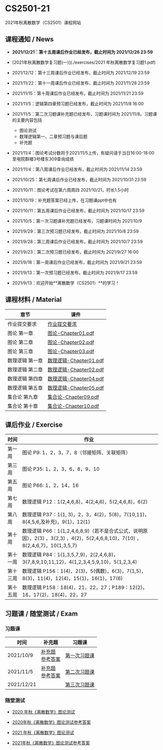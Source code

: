 # CS2501-21
2021年秋离散数学（CS2501）课程网站

## 课程通知 / News

- **2021/12/21：第十五周课后作业已经发布，截止时间为 2021/12/26 23:59**

- [2021年秋离散数学复习题(一)](./exercises/2021 年秋离散数学复习题1.pdf)

- 2021/12/12：第十三周课后作业已经发布，截止时间为 2021/12/19 23:59

- 2021/11/22：第十一周课后作业已经发布，截止时间为 2021/11/28 23:59

- 2021/11/15：第十周课后作业已经发布，截止时间为 2021/11/21 23:59

- 2021/11/5：逻辑第四章预习题已经发布，截止时间为 2021/11/8 16:00

- 2021/11/5：第二次习题课补充题已经发布，习题课时间为 2021/11/8。习题课的主要内容包括
  - 图论测试
  - 数理逻辑第一、二章预习题与课后题
  - 补充题

- 2021/11/4：图论考试分数将于2021/11/5上传，有疑问请于当日16:00-18:00至电院群楼3号楼东309查询成绩

- 2021/11/4：第八周课后作业已经发布，截止时间为 2021/11/14 23:59

- 2021/10/25：第七周课后作业已经发布，截止时间为 2021/10/31 23:59

- 2021/10/11：图论考试在第六周周四 2021/10/21，时长1.5小时

- 2021/10/19：补充题答案已经上传，在习题课ppt中也有

- 2021/10/11：第五周课后作业已经发布，截止时间为 2021/10/17 23:59

- 2021/10/5：第一次习题课补充题已经发布，习题课时间为 2021/10/9

- 2021/9/29：第三次预习题已经发布，截止时间为 2021/10/8 23:59

- 2021/9/28：第三周课后作业已经发布，截止时间为 2021/10/7 23:59

- 2021/9/23：第二次预习题已经发布，截止时间为 2021/9/27 16:00

- 2021/9/18：第一周课后作业已经发布，截止时间为 2021/9/21 23:59

- 2021/9/13：第一次预习题已经发布，截止时间为 2021/9/17 23:59

- 2021/9/13：欢迎开始**离散数学（CS2501）**的学习！

## 课程材料 / Material

| 章节            | 课件                                                      |
| --------------- | --------------------------------------------------------- |
| 作业提交要求    | [作业提交要求](others/作业提交要求.pdf)                   |
| 图论 第一章     | [图论-Chapter01.pdf](./slides/图论-Chapter01.pdf)         |
| 图论 第二章     | [图论-Chapter02.pdf](./slides/图论-Chapter02.pdf)         |
| 图论 第三章     | [图论-Chapter03.pdf](./slides/图论-Chapter03.pdf)         |
| 数理逻辑 第一章 | [数理逻辑-Chapter01.pdf](./slides/数理逻辑-Chapter01.pdf) |
| 数理逻辑 第二章 | [数理逻辑-Chapter02.pdf](./slides/数理逻辑-Chapter02.pdf) |
| 数理逻辑 第四章 | [数理逻辑-Chapter04.pdf](./slides/数理逻辑-Chapter04.pdf) |
| 数理逻辑 第五章 | [数理逻辑-Chapter05.pdf](./slides/数理逻辑-Chapter05.pdf) |
| 集合论 第九章 | [集合论-Chapter09.pdf](./slides/集合论-Chapter09.pdf) |
| 集合论 第十章 | [集合论-Chapter10.pdf](./slides/集合论-Chapter10.pdf) |

## 课后作业 / Exercise

| 时间   | 作业 |
| ------ | ---- |
| 第一周 | 图论 P9: 1，2，3，7，8（邻接矩阵、关联矩阵）     |
| 第三周 | 图论 P35: 1，2，3，6，8，9，10              |
| 第五周 | 图论 P66: 1，2，14，16 |
| 第七周 | 数理逻辑 P12：1(2,4,6,8)，4(2,4,6)，5(2,4,6,8)，6(2) |
| 第八周 | 数理逻辑 P37：1(1, 3)，2，3，4(2)，5(8)，7(10,11)，8(4,5,6,及补充)，9(1)，12(1) |
| 第十周 | 数理逻辑 P66：1(1,2,4,6,8,9)（若不是合式公式，说明原因），2(3) ，3(2,3) ，4(2)，5(2,4,6,8,10)，7(10) ，8(2,4,6,7)，10(1,3,5,7) |
| 第十一周 | 数理逻辑 P84：1(1,3,5,7,9)，2(2,4,6,8)，3(7,8,9,10,11,12)，4(1,2,3,4,5,9,10)，5(1,2,3,4)|
| 第十三周 | 数理逻辑 P156：1(4)，2(3)，5(偶数)，6(3)，7(1,5)，8(3)，11(4)，12(4)，15(1)，16(1)，17(6) |
| 第十五周 | 数理逻辑 P158：18(4)，21，22，27；P189：12(2)，16，17(2)，18(4)，22，27 |

## 习题课 / 随堂测试 / Exam

### 习题课

| 时间      | 补充题                                                    | 习题课 |
| --------- | --------------------------------------------------------- | ------ |
| 2021/10/9 | [补充题](./exercises/习题课01-补充题.pdf)<br>[参考答案](./exercises/习题课01-补充题答案.pdf) |[第一次习题课](./exercises/习题课01.pdf)|
| 2021/11/5 | [补充题](./exercises/习题课02-补充题.pdf)<br>[参考答案](./exercises/习题课02-补充题答案.pdf) | [第二次习题课](./exercises/习题课02.pdf) |
| 2021/12/21 |  | [第三次习题课](./exercises/习题课03.pdf) |

### 随堂测试

- [2020 年秋《离散数学》图论测试](exams/2020年秋《离散数学》图论测试.pdf)

- [2020年秋《离散数学》图论测试参考答案](exams/2020年秋《离散数学》图论测试参考答案.pdf)

- [2021 年秋《离散数学》图论测试](exams/2021年秋《离散数学》图论测试.pdf)

- [2021年秋《离散数学》图论测试参考答案](exams/2021年秋《离散数学》图论测试参考答案.pdf)

